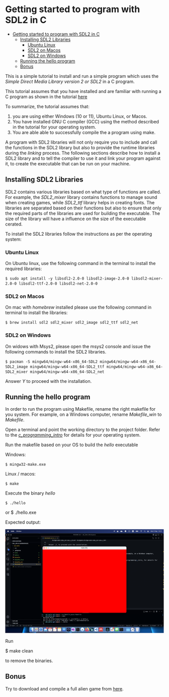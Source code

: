 # Getting started to program with SDL2 in C

- [Getting started to program with SDL2 in C](#getting-started-to-program-with-sdl2-in-c)
  - [Installing SDL2 Libraries](#installing-sdl2-libraries)
    - [Ubuntu Linux](#ubuntu-linux)
    - [SDL2 on Macos](#sdl2-on-macos)
    - [SDL2 on Windows](#sdl2-on-windows)
  - [Running the hello program](#running-the-hello-program)
  - [Bonus](#bonus)

This is a simple tutorial to install and run a simple program which uses the _Simple Direct Media Library version 2 or SDL2_ in a C program.

This tutorial assumes that you have installed and are familiar with running a C program as shown in the tutorial [here](https://github.com/Makerspace-KTH/c_programing_intro)

To summarize, the tutorial assumes that:

1. you are using either Windows (10 or 11), Ubuntu Linux, or Macos.
2. You have installed GNU C compiler (GCC) using the method described in the tutorial for your operating system. 
3. You are able able to successfully compile the a program using make.

A program with SDL2 libraries will not only require you to include and call the functions in the SDL2 library but also to provide the runtime libraries during the _linking_ process. The following sections describe how to install a SDL2 library and to tell the compiler to use it and link your program against it, to create the executable that can be run on your machine.

## Installing SDL2 Libraries

SDL2 contains various libraries based on what type of functions are called. For example, the _SDL2\_mixer_ library contains functions to manage sound when creating games, while _SDL2\_ttf_ library helps in creating fonts. The libraries are separated based on their functions but also to ensure that only the required parts of the libraries are used for building the executable. The size of the library will have a influence on the size of the executable cerated.

To install the SDL2 libraries follow the instructions as per the operating system:

### Ubuntu Linux

On Ubuntu linux, use the following command in the terminal to install the required libraries:

    $ sudo apt install -y libsdl2-2.0-0 libsdl2-image-2.0-0 libsdl2-mixer-2.0-0 libsdl2-ttf-2.0-0 libsdl2-net-2.0-0

### SDL2 on Macos

On mac with _homebrew_ installed please use the following command in terminal to install the libraries:

    $ brew install sdl2 sdl2_mixer sdl2_image sdl2_ttf sdl2_net

### SDL2 on Windows

On widows with Msys2, please open the msys2 console and issue the following commands to install the SDL2 libraries.

    $ pacman -S mingw64/mingw-w64-x86_64-SDL2 mingw64/mingw-w64-x86_64-SDL2_image mingw64/mingw-w64-x86_64-SDL2_ttf mingw64/mingw-w64-x86_64-SDL2_mixer mingw64/mingw-w64-x86_64-SDL2_net

Answer _Y_ to proceed with the installation.

## Running the hello program

In order to run the program using Makefile, rename the right makefile for you system. For example, on a Windows computer, rename _Makefile\_win_ to _Makefile_. 

Open a terminal and point the working directory to the project folder. Refer to the [_c\_programming\_intro_](https://github.com/Makerspace-KTH/c_programing_intro#4-launch-and-run-a-c-program) for details for your operating system.

Run the makefile based on your OS to build the _hello_ executable

Windows:

    $ mingw32-make.exe

Linux / macos:

    $ make

Execute the binary _hello_

    $ ./hello 

or
    $ ./hello.exe

Expected output:

![Expected Output](contents/expected-output.png?raw=true "Expected output")

Run

$ make clean

to remove the binaries.

## Bonus

Try to download and compile a full alien game from [here](https://github.com/Makerspace-KTH/alien).
